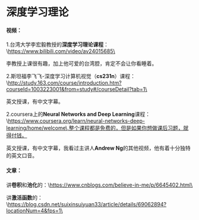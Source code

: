 # **深度学习理论**

#### **视频**：

1.台湾大学李宏毅教授的**深度学习理论课程**：\https://www.bilibili.com/video/av24015685\

李教授上课很有趣，加上他可爱的台湾腔，肯定不会让你看睡着。

2.斯坦福李飞飞-深度学习计算机视觉（**cs231n**）课程：\http://study.163.com/course/introduction.htm?courseId=1003223001&from=study#/courseDetail?tab=1\

英文授课，有中文字幕。

2.coursera上的**Neural Networks and Deep Learning**课程：\https://www.coursera.org/learn/neural-networks-deep-learning/home/welcome\,整个课程都是免费的，但是如果你想做课后习题，就得付钱。

英文授课，有中文字幕，我看过主讲人**Andrew Ng**的其他视频，他有着十分独特的英文口音。

#### **文章**：

讲**卷积**和**池化**的：\https://www.cnblogs.com/believe-in-me/p/6645402.html\

讲**激活函数**的：\https://blog.csdn.net/suixinsuiyuan33/article/details/69062894?locationNum=4&fps=1\

##### 